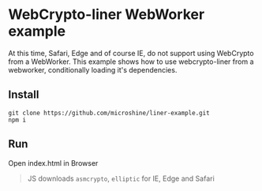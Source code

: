 # WebCrypto-liner WebWorker example
At this time, Safari, Edge and of course IE, do not support using WebCrypto from a WebWorker. This example shows how to use webcrypto-liner from a webworker, conditionally loading it's dependencies.

## Install

```
git clone https://github.com/microshine/liner-example.git
npm i
```

## Run

Open index.html in Browser

> JS downloads `asmcrypto`, `elliptic` for IE, Edge and Safari
